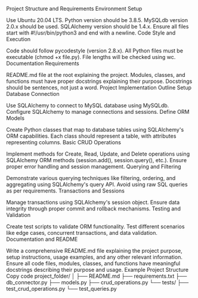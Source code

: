 Project Structure and Requirements
Environment Setup

Use Ubuntu 20.04 LTS.
Python version should be 3.8.5.
MySQLdb version 2.0.x should be used.
SQLAlchemy version should be 1.4.x.
Ensure all files start with #!/usr/bin/python3 and end with a newline.
Code Style and Execution

Code should follow pycodestyle (version 2.8.x).
All Python files must be executable (chmod +x file.py).
File lengths will be checked using wc.
Documentation Requirements

README.md file at the root explaining the project.
Modules, classes, and functions must have proper docstrings explaining their purpose.
Docstrings should be sentences, not just a word.
Project Implementation Outline
Setup Database Connection

Use SQLAlchemy to connect to MySQL database using MySQLdb.
Configure SQLAlchemy to manage connections and sessions.
Define ORM Models

Create Python classes that map to database tables using SQLAlchemy's ORM capabilities.
Each class should represent a table, with attributes representing columns.
Basic CRUD Operations

Implement methods for Create, Read, Update, and Delete operations using SQLAlchemy ORM methods (session.add(), session.query(), etc.).
Ensure proper error handling and session management.
Querying and Filtering

Demonstrate various querying techniques like filtering, ordering, and aggregating using SQLAlchemy's query API.
Avoid using raw SQL queries as per requirements.
Transactions and Sessions

Manage transactions using SQLAlchemy's session object.
Ensure data integrity through proper commit and rollback mechanisms.
Testing and Validation

Create test scripts to validate ORM functionality.
Test different scenarios like edge cases, concurrent transactions, and data validation.
Documentation and README

Write a comprehensive README.md file explaining the project purpose, setup instructions, usage examples, and any other relevant information.
Ensure all code files, modules, classes, and functions have meaningful docstrings describing their purpose and usage.
Example Project Structure
Copy code
project_folder/
│
├── README.md
├── requirements.txt
├── db_connector.py
├── models.py
├── crud_operations.py
└── tests/
    ├── test_crud_operations.py
    └── test_queries.py
